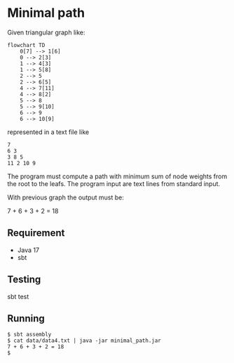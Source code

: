 # Minimal path

Given triangular graph like:

```mermaid
flowchart TD
    0[7] --> 1[6]
    0 --> 2[3]
    1 --> 4[3]
    1 --> 5[8]
    2 --> 5
    2 --> 6[5]
    4 --> 7[11]
    4 --> 8[2]
    5 --> 8
    5 --> 9[10]
    6 --> 9
    6 --> 10[9]
```

represented in a text file like

```text
7
6 3
3 8 5
11 2 10 9
```

The program must compute a path with minimum sum of node weights from 
the root to the leafs. The program input are text lines from standard input.

With previous graph the output must be:

7 + 6 + 3 + 2 = 18

## Requirement

- Java 17 
- sbt

## Testing

sbt test

## Running 

```shell
$ sbt assembly
$ cat data/data4.txt | java -jar minimal_path.jar
7 + 6 + 3 + 2 = 18
$
```




